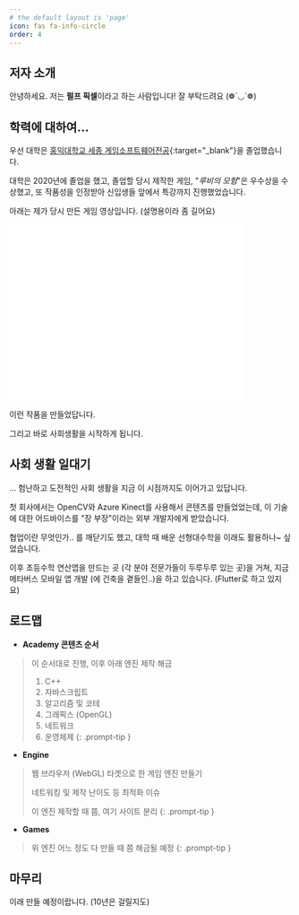 ```yaml
---
# the default layout is 'page'
icon: fas fa-info-circle
order: 4
---
```


## **저자 소개**

안녕하세요. 저는 **펄프 픽셀**이라고 하는 사람입니다! 잘 부탁드려요 (❁´◡`❁)

## **학력에 대하여...**

우선 대학은 [홍익대학교 세종 게임소프트웨어전공](https://www.husg.net/){:target="_blank"}을 졸업했습니다.

대학은 2020년에 졸업을 했고, 졸업할 당시 제작한 게임, "_루비의 모험_"은 우수상을 수상했고, 또 작품성을 인정받아 신입생들 앞에서 특강까지 진행했었습니다. 

아래는 제가 당시 만든 게임 영상입니다. (설명용이라 좀 길어요)

<iframe width="420" height="315" src="//www.youtube.com/embed/UvK9WCjA23g" frameborder="0" allowfullscreen="allowfullscreen">&nbsp;</iframe>

이런 작품을 만들었답니다.

그리고 바로 사회생활을 시작하게 됩니다.

## **사회 생활 일대기** 

... 험난하고 도전적인 사회 생활을 지금 이 시점까지도 이어가고 있답니다.

첫 회사에서는 OpenCV와 Azure Kinect를 사용해서 콘텐츠를 만들었었는데, 이 기술에 대한 어드바이스를 "장 부장"이라는 외부 개발자에게 받았습니다.

협업이란 무엇인가.. 를 깨닫기도 했고, 대학 때 배운 선형대수학을 이래도 활용하나~ 싶었습니다.

이후 초등수학 연산앱을 만드는 곳 (각 분야 전문가들이 두루두루 있는 곳)을 거쳐, 지금 메타버스 모바일 앱 개발 (에 건축을 곁들인..)을 하고 있습니다. (Flutter로 하고 있지요)

## **로드맵**

- **Academy 콘텐츠 순서**

> 이 순서대로 진행, 이후 아래 엔진 제작 해금
> 1. C++
> 2. 자바스크립트
> 3. 알고리즘 및 코테
> 4. 그래픽스 (OpenGL)
> 5. 네트워크
> 6. 운영체제
{: .prompt-tip }

- **Engine**

> 웹 브라우저 (WebGL) 타겟으로 한 게임 엔진 만들기
> 
> 네트워킹 및 제작 난이도 등 최적화 이슈
> 
> 이 엔진 제작할 때 쯤, 여기 사이트 분리
{: .prompt-tip }

- **Games**

> 위 엔진 어느 정도 다 만들 때 쯤 해금될 예정
{: .prompt-tip }

## **마무리**

이래 만들 예정이랍니다. (10년은 걸릴지도)


